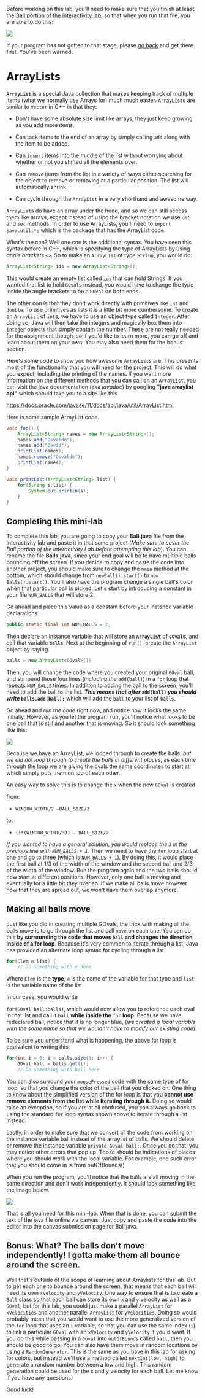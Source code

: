 Before working on this lab, you'll need to make sure that you finish at least the [Ball portion of the interactivity lab](5-Interact.html), so that when you run that file, you are able to do this:

![](lab5media/media/finalball.gif)

If your program has not gotten to that stage, please [go back](5-Interact.html) and get there first.  You've been warned.

# ArrayLists

**```ArrayList```** is a special Java collection that makes keeping track of
multiple items (what we normally use Arrays for) much much easier.
```ArrayList```s are similar to ```Vector``` in C++ in that they:

  - Don't have some absolute size limit like arrays, they just keep
    growing as you add more items.

  - Can tack items to the end of an array by simply calling ```add``` along
    with the item to be added.

  - Can ```insert``` items into the middle of the list without worrying about
    whether or not you shifted all the elements over.

  - Can ```remove``` items from the list in a
    variety of ways either searching for the object to remove or
    removing at a particular position. The list will automatically
    shrink.

  - Can cycle through the ```ArrayList``` in a very shorthand and awesome
    way.

```ArrayList```s do have an array under the hood, and so we can still access
them like arrays, except instead of using the bracket notation we use
*```get```* and *```set```* methods. In order to use ArrayLists, you'll need to
```import java.util.*;``` which is the package that has the ArrayList code.

What's the con? Well one con is the additional syntax. You have seen
this syntax before in C++, which is specifying the type of ArrayLists by
using *angle brackets* ```<>```. So to make an ```ArrayList``` of type ```String```,
you would do: 
```java
ArrayList<String> ids = new ArrayList<String>();
``` 
This would create an empty list called ```ids``` that can hold Strings. If you wanted that list to hold
```GOval```s instead, you would have to change the type inside the angle
brackets to be a ```GOval``` on both ends.

The other con is that they don't work directly with primitives like
```int``` and ```double```. To use primitives as lists it is a little bit more
cumbersome. To create an ```ArrayList``` of ```int```s, we have to use an object
type called ```Integer```. After doing so, Java will then take the integers
and magically box them into ```Integer``` objects that simply contain the
number. These are not really needed for the assignment though, so if
you'd like to learn more, you can go off and learn about them on your
own. You may also need them for the bonus section.

Here's some code to show you how awesome ```ArrayList```s are. This presents
most of the functionality that you will need for the project. This will
do what you expect, including the printing of the names. If you want
more information on the different methods that you can call on an
```ArrayList```, you can visit the java documentation (aka *javadoc*) by googling **"java arraylist
api"** which should take you to a site like this

<https://docs.oracle.com/javase/11/docs/api/java/util/ArrayList.html>

Here is some sample ArrayList code.

```java
void foo() {
    ArrayList<String> names = new ArrayList<String>();
    names.add("Osvaldo");
    names.add("David");
    printList(names);
    names.remove("Osvaldo");
    printList(names);
}

void printList(ArrayList<String> list) {
    for(String s:list) {
        System.out.println(s);
    }
}
```

## **Completing this mini-lab**

To complete this lab, you are going to copy your **Ball.java** file from
the Interactivity lab and paste it in that same project (*Make sure to
cover the Ball portion of the Interactivity Lab before attempting this
lab*). You can rename the file **Balls.java**, since your end goal will
be to have multiple balls bouncing off the screen. If you decide to copy and paste the code into another project, you should make sure to change the ```main``` method at the bottom, which should change from ```newBall().start()``` to ```new Balls().start()```.  You'll also have the
program change a single ball's color when that particular ball is
picked. Let's start by introducing a constant in your file ```NUM_BALLS```
that will store 2.

Go ahead and place this value as a constant before your instance
variable declarations

```java
public static final int NUM_BALLS = 2;
```

Then declare an instance variable that will store an **```ArrayList```** of
**```GOval```s**, and call that variable **```balls```**. Next at the beginning of
```run()```, create the ```ArrayList``` object by saying
```java
balls = new ArrayList<GOval>();
```
Then, you will change the code where you created your original ```GOval```
ball, and surround those four lines (*including the* ```add(ball)```) in a
```for``` loop that repeats ```NUM_BALLS``` times. In addition to adding the
ball to the screen, you'll need to add the ball to the list. ***This means
that after* ```add(ball)``` *you should write* ```balls.add(ball);```** which will
add the ```ball``` to your list of ```balls```.

Go ahead and *run the code* right now, and notice how it looks the same
initially. However, as you let the program run, you'll notice what looks
to be one ball that is still and another that is moving. So it should look something like this:

![](lab6media/media/buggystep1.gif)

Because we have
an ArrayList, we looped through to create the balls, *but we did not loop
through to create the balls in different places*, as each time through
the loop we are giving the ovals the same coordinates to start at, which
simply puts them on top of each other. 

An easy way to solve this is to change the ```x``` when the new ```GOval``` is created

from:
- ```WINDOW_WIDTH/2 –BALL_SIZE/2```

to:
- ```(i*(WINDOW_WIDTH/3)) – BALL_SIZE/2```

*If you wanted to have a general solution, you would replace the ```3``` in the previous line with ```NUM_BALLS + 1```*.  Then we need to have the ```for``` loop start at one and go to three (which is ```NUM_BALLS + 1```). By
doing this, it would place the first ball at 1/3 of the width of the
window and the second ball and 2/3 of the width of the window. Run the
program again and the two balls should now start at different positions.  However, only one ball is moving and eventually for a little bit they overlap.  If we make all balls move however now that they are spread out, we won't have them overlap anymore.

## **Making all balls move**

Just like you did in creating multiple GOvals, the trick with making all
the balls move is to go through the list and call ```move``` on each one. You
can do this **by surrounding the code that moves ```ball``` and changes
the direction inside of a for loop**. Because it's very common to
iterate through a list, Java has provided an alternate loop syntax for
cycling through a list.

```java
for(Elem e:list) {
    // Do something with e here
```

Where ```Elem``` is the **type**, ```e``` is the name of the variable for that
type and ```list``` is the variable name of the list.

In our case, you would write

```for(GOval ball:balls)```, which would now allow you to reference each
oval in that list and call it ```ball``` **while inside the** ```for```
**loop**.  Because we have redeclared ball, notice that it is no longer blue, (*we created a local variable with the same name so that we wouldn't have to modify our existing code*).  

To be sure you understand what is happening, the above for loop is
equivalent to writing this:

```java
for(int i = 0; i < balls.size(); i++) {
    GOval ball = balls.get(i);
    // Do something with ball here
```

You can also surround your ```mousePressed``` code with the same type of for
loop, so that you change the color of the ball that you clicked on. One
thing to know about the simplified version of the for loop is that you
**cannot use remove elements from the list while iterating through it.**
Doing so would raise an exception, so if you are at all confused, you
can always go back to using the standard ```for``` loop syntax shown above to
iterate through a list instead.

Lastly, in order to make sure that we convert all the code from working on the instance variable ball instead of the arraylist of balls.  We should delete or remove the instance variable ```private GOval ball;```.  Once you do that, you may notice other errors that pop up.  Those should be indications of places where you should work with the local variable.  For example, one such error that you should come in is from outOfBounds()

When you run the program, you'll notice that the balls are all moving in
the same direction and don't work independently. It should look something like the image below.

![](lab6media/media/finalstep.gif)

That is all you need
for this mini-lab. When that is done, you can submit the text of the
java file online via canvas. Just copy and paste the code into the
editor into the canvas submission page for Ball.java.

## **Bonus: What? The balls don't move independently\! I gotta make them all bounce around the screen.**

Well that's outside of the scope of learning about Arraylists for this
lab. But to get each one to bounce around the screen, that means that
each ball will need its own ```xVelocity``` and ```yVelocity```. One way to
ensure that is to create a ```Ball``` class so that each ball can store its
own ```x``` and ```y``` velocity as well as a ```GOval```, but for this lab, you
could just make a parallel ```ArrayList``` for ```xVelocities``` and another
parallel ```ArrayList``` for ```yVelocities```. Doing so would probably mean
that you would want to use the more generalized version of the ```for```
loop that uses an ```i``` variable, so that you can use the same index (```i```)
to link a particular ```GOval``` with an ```xVelocity``` and ```yVelocity``` if
you'd want. If you do this while passing in a ```Goval``` into
```outOfBounds``` called ```ball```, then you should be good to go. You can also
have them move in random locations by using a ```RandomGenerator```.  This is the same as you have in this lab for asking for colors, but instead we'll use a method called ```nextInt(low, high)``` to generate a random number between a low and high. This random generation could be used for the x and y velocity for each ball. Let me know if you have any questions.

Good luck\!
